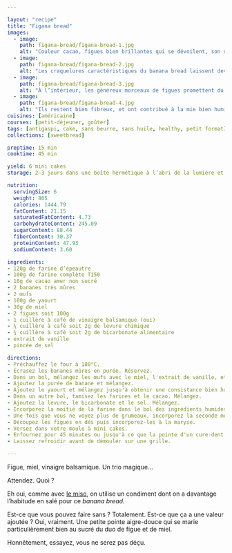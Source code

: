 ```yaml
---

layout: "recipe"
title: "Figana bread"
images:
  - image:
    path: figana-bread/figana-bread-1.jpg
    alt: "Couleur cacao, figues bien brillantes qui se dévoilent, son de blé qui texturent."
  - image:
    path: figana-bread/figana-bread-2.jpg
    alt: "Les craquelures caractéristiques du banana bread laissent deviner une mie bien levée."
  - image:
    path: figana-bread/figana-bread-3.jpg
    alt: "À l’intérieur, les généreux morceaux de figues promettent du sirupeux."
  - image:
    path: figana-bread/figana-bread-4.jpg
    alt: "Ils restent bien fibreux, et ont contribué à la mie bien humide."
cuisines: [américaine]
courses: [petit-déjeuner, goûter]
tags: [antigaspi, cake, sans beurre, sans huile, healthy, petit format]
collections: [sweetbread]

preptime: 15 min
cooktime: 45 min

yield: 6 mini cakes
storage: 2–3 jours dans une boîte hermétique à l’abri de la lumière et de la chaleur. 5 jours au frigo. 2 mois au congélateur.

nutrition:
  servingSize: 6
  weight: 805
  calories: 1444.79
  fatContent: 21.15
  saturatedFatContent: 4.73
  carbohydrateContent: 245.09
  sugarContent: 88.44
  fiberContent: 30.37
  proteinContent: 47.93
  sodiumContent: 3.60

ingredients:
- 120g de farine d’épeautre
- 100g de farine complète T150
- 10g de cacao amer non sucré
- 2 bananes très mûres
- 2 œufs
- 100g de yaourt
- 30g de miel
- 2 figues soit 100g
- 1 cuillère à café de vinaigre balsamique (oui)
- ¼ cuillère à café soit 2g de levure chimique
- ¼ cuillère à café soit 2g de bicarbonate alimentaire
- extrait de vanille
- pincée de sel

directions:
- Préchauffez le four à 180°C.
- Écrasez les bananes mûres en purée. Réservez.
- Dans un bol, mélangez les œufs avec le miel, l'extrait de vanille, et le vinaigre balsamique. Mélangez. 
- Ajoutez la purée de banane et mélangez.
- Ajoutez le yaourt et mélangez jusqu'à obtenir une consistance bien homogène.
- Dans un autre bol, tamisez les farines et le cacao. Mélangez. 
- Ajoutez la levure, le bicarbonate et le sel. Mélangez. 
- Incorporez la moitié de la farine dans le bol des ingrédients humides à la maryse. 
- Une fois que vous ne voyez plus de grumeaux, incorporez la seconde moitié. Réservez.
- Découpez les figues en dés puis incorporez-les à la maryse.
- Versez dans votre moule à mini cakes. 
- Enfournez pour 45 minutes ou jusqu'à ce que la pointe d'un cure-dent ressorte sèche. 
- Laissez refroidir avant de démouler sur une grille. 

---
```


Figue, miel, vinaigre balsamique. Un trio magique…

Attendez. Quoi&nbsp;?

Eh oui, comme avec [le miso](raisin-miso-bread.html), on utilise un condiment dont on a davantage l’habitude en salé pour ce <i lang="en">banana bread.</i> 

Est-ce que vous pouvez faire sans&nbsp;? Totalement. Est-ce que ça a une valeur ajoutée&nbsp;? Oui, vraiment. Une petite pointe aigre-douce qui se marie particulièrement bien au sucré du duo de figue et de miel.

Honnêtement, essayez, vous ne serez pas déçu. 